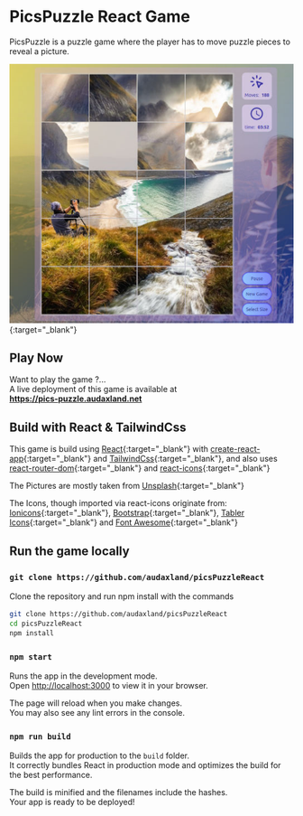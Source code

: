 # PicsPuzzle React Game

PicsPuzzle is a puzzle game where the player has to move puzzle pieces to reveal a picture.

![Screenshot of the PicPuzzle Game](puzzleScreenshot.jpg){:target="_blank"}

## Play Now

Want to play the game ?...   
A live deployment of this game is available at   
**https://pics-puzzle.audaxland.net**

## Build with React & TailwindCss

This game is build using
[React](https://reactjs.org/){:target="_blank"} 
with [create-react-app](https://create-react-app.dev/){:target="_blank"} 
and [TailwindCss](https://tailwindcss.com/){:target="_blank"}, 
and also uses 
[react-router-dom](https://reactrouter.com/en/main){:target="_blank"} 
and [react-icons](https://react-icons.github.io/react-icons/){:target="_blank"}  
  
The Pictures are mostly taken from [Unsplash](https://unsplash.com/){:target="_blank"}

The Icons, though imported via react-icons originate from: 
[Ionicons](https://ionic.io/ionicons){:target="_blank"},
[Bootstrap](https://github.com/twbs/icons){:target="_blank"},
[Tabler Icons](https://github.com/tabler/tabler-icons){:target="_blank"} and 
[Font Awesome](https://fontawesome.com/){:target="_blank"}


## Run the game locally

### `git clone https://github.com/audaxland/picsPuzzleReact` 

Clone the repository and run npm install with the commands

```bash
git clone https://github.com/audaxland/picsPuzzleReact
cd picsPuzzleReact
npm install
```

### `npm start`

Runs the app in the development mode.\
Open [http://localhost:3000](http://localhost:3000) to view it in your browser.

The page will reload when you make changes.\
You may also see any lint errors in the console.

### `npm run build`

Builds the app for production to the `build` folder.\
It correctly bundles React in production mode and optimizes the build for the best performance.

The build is minified and the filenames include the hashes.\
Your app is ready to be deployed!
